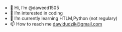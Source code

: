 - 👋 Hi, I’m @daweed1505
- 👀 I’m interested in coding
- 🌱 I’m currently learning HTLM,Python (not regulary)
- 📫 How to reach me dawidudzik@gmail.com

<!---
daweed1505/daweed1505 is a ✨ special ✨ repository because its `README.md` (this file) appears on your GitHub profile.
You can click the Preview link to take a look at your changes.
--->
